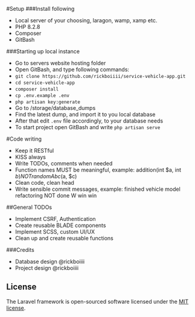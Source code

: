
#Setup
###Install following
- Local server of your choosing, laragon, wamp, xamp etc.
- PHP 8.2.8
- Composer
- GitBash

###Starting up local instance 
- Go to servers website hosting folder
- Open GitBash, and type following commands:
- `git clone https://github.com/rickboiiii/service-vehicle-app.git`
- `cd service-vehicle-app`
- `composer install`
- `cp .env.example .env`
- `php artisan key:generate`
- Go to /storage/database_dumps
- Find the latest dump, and import it to you local database
- After that edit `.env` file accordingly, to your database needs
- To start project open GitBash and write `php artisan serve`

#Code writing
- Keep it RESTful
- KISS always
- Write TODOs, comments when needed
- Function names MUST be meaningful, example: addition(int $a, int $b) NOT randomAbc($a, $c)
- Clean code, clean head
- Write sensible commit messages, example: finished vehicle model refactoring NOT done W win win

##General TODOs
- Implement CSRF, Authentication
- Create reusable BLADE components
- Implement SCSS, custom UI/UX
- Clean up and create reusable functions

###Credits
- Database design @rickboiiii
- Project design @rickboiiii

## License

The Laravel framework is open-sourced software licensed under the [MIT license](https://opensource.org/licenses/MIT).
